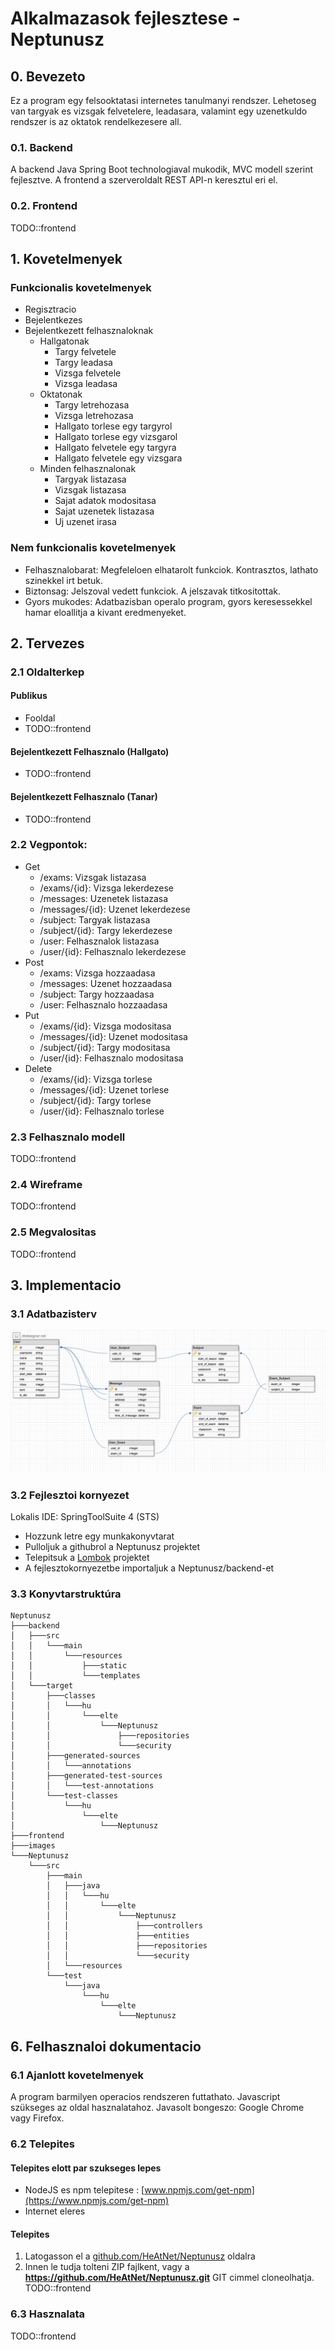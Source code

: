 # Alkalmazasok fejlesztese - Neptunusz

## 0. Bevezeto
Ez a program egy felsooktatasi internetes tanulmanyi rendszer.
Lehetoseg van targyak es vizsgak felvetelere, leadasara, valamint egy uzenetkuldo rendszer is az oktatok rendelkezesere all.

### 0.1. Backend
A backend Java Spring Boot technologiaval mukodik, MVC modell szerint fejlesztve.
A frontend a szerveroldalt REST API-n keresztul eri el.

### 0.2. Frontend
TODO::frontend

## 1. Kovetelmenyek

### Funkcionalis kovetelmenyek
 - Regisztracio
 - Bejelentkezes
 - Bejelentkezett felhasznaloknak   
   - Hallgatonak
     - Targy felvetele
     - Targy leadasa
     - Vizsga felvetele
     - Vizsga leadasa
   - Oktatonak
     - Targy letrehozasa
     - Vizsga letrehozasa
     - Hallgato torlese egy targyrol
     - Hallgato torlese egy vizsgarol
     - Hallgato felvetele egy targyra
     - Hallgato felvetele egy vizsgara
   - Minden felhasznalonak
     - Targyak listazasa
     - Vizsgak listazasa
     - Sajat adatok modositasa
     - Sajat uzenetek listazasa
     - Uj uzenet irasa
### Nem funkcionalis kovetelmenyek
 - Felhasznalobarat: Megfeleloen elhatarolt funkciok. Kontrasztos, lathato szinekkel irt betuk.
 - Biztonsag: Jelszoval vedett funkciok. A jelszavak titkositottak.
 - Gyors mukodes: Adatbazisban operalo program, gyors keresessekkel hamar eloallitja a kivant eredmenyeket.

## 2. Tervezes

### 2.1 Oldalterkep
#### Publikus
 - Fooldal
 - TODO::frontend
#### Bejelentkezett Felhasznalo (Hallgato)
 - TODO::frontend
#### Bejelentkezett Felhasznalo (Tanar)
 - TODO::frontend

### 2.2 Vegpontok:
 - Get
   - /exams: Vizsgak listazasa
   - /exams/{id}: Vizsga lekerdezese
   - /messages: Uzenetek listazasa
   - /messages/{id}: Uzenet lekerdezese
   - /subject: Targyak listazasa
   - /subject/{id}: Targy lekerdezese
   - /user: Felhasznalok listazasa
   - /user/{id}: Felhasznalo lekerdezese
 - Post
   - /exams: Vizsga hozzaadasa
   - /messages: Uzenet hozzaadasa
   - /subject: Targy hozzaadasa
   - /user: Felhasznalo hozzaadasa
 - Put
   - /exams/{id}: Vizsga modositasa
   - /messages/{id}: Uzenet modositasa
   - /subject/{id}: Targy modositasa
   - /user/{id}: Felhasznalo modositasa
 - Delete
   - /exams/{id}: Vizsga torlese
   - /messages/{id}: Uzenet torlese
   - /subject/{id}: Targy torlese
   - /user/{id}: Felhasznalo torlese


### 2.3 Felhasznalo modell

TODO::frontend

### 2.4 Wireframe

TODO::frontend

### 2.5 Megvalositas

TODO::frontend

## 3. Implementacio

### 3.1 Adatbazisterv
![Database terv](images/database.png)

### 3.2 Fejlesztoi kornyezet

Lokalis IDE: SpringToolSuite 4 (STS)
 - Hozzunk letre egy munkakonyvtarat
 - Pulloljuk a githubrol a Neptunusz projektet
 - Telepitsuk a [Lombok](https://projectlombok.org/download) projektet
 - A fejlesztokornyezetbe importaljuk a Neptunusz/backend-et


### 3.3 Konyvtarstruktúra
```
Neptunusz
├───backend
│   ├───src
│   │   └───main
│   │       └───resources
│   │           ├───static
│   │           └───templates
│   └───target
│       ├───classes
│       │   └───hu
│       │       └───elte
│       │           └───Neptunusz
│       │               ├───repositories
│       │               └───security
│       ├───generated-sources
│       │   └───annotations
│       ├───generated-test-sources
│       │   └───test-annotations
│       └───test-classes
│           └───hu
│               └───elte
│                   └───Neptunusz
├───frontend
├───images
└───Neptunusz
    └───src
        ├───main
        │   ├───java
        │   │   └───hu
        │   │       └───elte
        │   │           └───Neptunusz
        │   │               ├───controllers
        │   │               ├───entities
        │   │               ├───repositories
        │   │               └───security
        │   └───resources
        └───test
            └───java
                └───hu
                    └───elte
                        └───Neptunusz
```

## 6. Felhasznaloi dokumentacio

### 6.1 Ajanlott kovetelmenyek
A program barmilyen operacios rendszeren futtathato. Javascript szükseges az oldal hasznalatahoz.
Javasolt bongeszo: Google Chrome vagy Firefox.

### 6.2 Telepites
#### Telepites elott par szukseges lepes
 - NodeJS es npm telepitese : [www.npmjs.com/get-npm](https://www.npmjs.com/get-npm)
 - Internet eleres

#### Telepites
1. Latogasson el a 	[github.com/HeAtNet/Neptunusz](https://github.com/HeAtNet/Neptunusz) oldalra
2. Innen le tudja tolteni ZIP fajlkent, vagy a **https://github.com/HeAtNet/Neptunusz.git** GIT cimmel cloneolhatja.
TODO::frontend

### 6.3 Hasznalata
TODO::frontend
